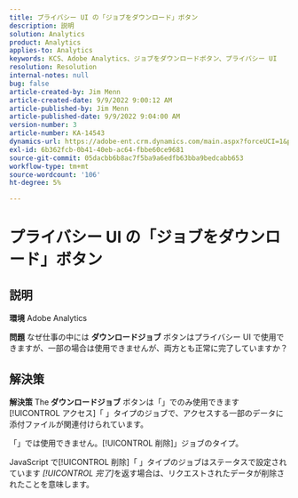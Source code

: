 ```yaml
---
title: プライバシー UI の「ジョブをダウンロード」ボタン
description: 説明
solution: Analytics
product: Analytics
applies-to: Analytics
keywords: KCS、Adobe Analytics、ジョブをダウンロードボタン、プライバシー UI
resolution: Resolution
internal-notes: null
bug: false
article-created-by: Jim Menn
article-created-date: 9/9/2022 9:00:12 AM
article-published-by: Jim Menn
article-published-date: 9/9/2022 9:04:00 AM
version-number: 3
article-number: KA-14543
dynamics-url: https://adobe-ent.crm.dynamics.com/main.aspx?forceUCI=1&pagetype=entityrecord&etn=knowledgearticle&id=df343ccf-1d30-ed11-9db1-0022480866ad
exl-id: 6b362fcb-0b41-40eb-ac64-fbbe60ce9681
source-git-commit: 05dacbb6b8ac7f5ba9a6edfb63bba9bedcabb653
workflow-type: tm+mt
source-wordcount: '106'
ht-degree: 5%

---
```


# プライバシー UI の「ジョブをダウンロード」ボタン

## 説明


<b>環境</b>
Adobe Analytics

<b>問題</b>
なぜ仕事の中には <b>ダウンロードジョブ</b> ボタンはプライバシー UI で使用できますが、一部の場合は使用できませんが、両方とも正常に完了していますか？


## 解決策


<b>解決策</b>
The<b> ダウンロードジョブ</b> ボタンは「」でのみ使用できます[!UICONTROL アクセス]「 」タイプのジョブで、アクセスする一部のデータに添付ファイルが関連付けられています。

「」では使用できません。[!UICONTROL 削除]」ジョブのタイプ。

JavaScript で[!UICONTROL 削除]「 」タイプのジョブはステータスで設定されています *[!UICONTROL 完了]*&#x200B;を返す場合は、リクエストされたデータが削除されたことを意味します。
